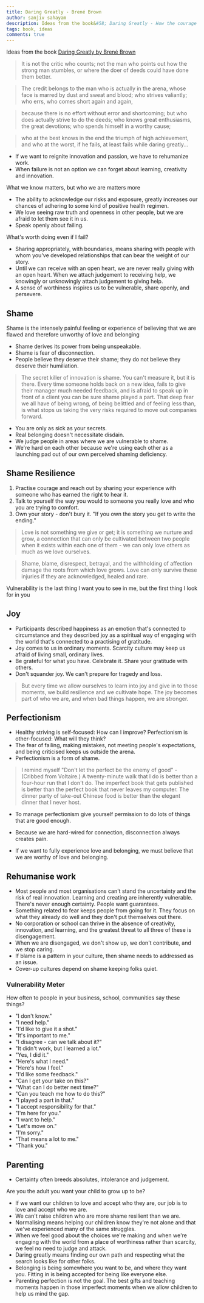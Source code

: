 ```yaml
---
title: Daring Greatly - Brené Brown
author: sanjiv sahayam
description: Ideas from the book&#58; Daring Greatly - How the courage to be vulnerable transforms the way we live, love, parent and lead - Brené Brown
tags: book, ideas
comments: true
---
```


Ideas from the book [Daring Greatly by Brené Brown](http://www.amazon.com/Daring-Greatly-Courage-Vulnerable-Transforms/dp/1592408419)

> It is not the critic who counts; not the man who points out how the strong man stumbles, or where the doer of deeds could have done them better.

> The credit belongs to the man who is actually in the arena, whose face is marred by dust and sweat and blood; who strives valiantly; who errs, who comes short again and again,

> because there is no effort without error and shortcoming; but who does actually strive to do the deeds; who knows great enthusiasms, the great devotions; who spends himself in a worthy cause;

> who at the best knows in the end the triumph of high achievement, and who at the worst, if he fails, at least fails while daring greatly...

* If we want to reignite innovation and passion, we have to rehumanize work.
* When failure is not an option we can forget about learning, creativity and innovation.

<div class="quote">What we know matters, but who we are matters more</div>

* The ability to acknowledge our risks and exposure, greatly increases our chances of adhering to some kind of positive health regimen.
* We love seeing raw truth and openness in other people, but we are afraid to let them see it in us.
* Speak openly about failing.

<div class="quote">What's worth doing even if I fail?</div>

* Sharing appropriately, with boundaries, means sharing with people with whom you've developed relationships that can bear the weight of our story.
* Until we can receive with an open heart, we are never really giving with an open heart. When we attach judgement to receiving help, we knowingly or unknowingly attach judgement to giving help.
* A sense of worthiness inspires us to be vulnerable, share openly, and persevere.

## Shame ##

<div class="quote">Shame is the intensely painful feeling or experience of believing that we are flawed and therefore unworthy of love and belonging</div>

* Shame derives its power from being unspeakable.
* Shame is fear of disconnection.
* People believe they deserve their shame; they do not believe they deserve their humiliation.

> The secret killer of innovation is shame. You can't measure it, but it is there. Every time someone holds back on a new idea, fails to give their manager much needed feedback, and is afraid to speak up in front of a client you can be sure shame played a part. That deep fear we all have of being wrong, of being belittled and of feeling less than, is what stops us taking the very risks required to move out companies forward.

* You are only as sick as your secrets.
* Real belonging doesn't necessitate disdain.
* We judge people in areas where we are vulnerable to shame.
* We're hard on each other because we're using each other as a launching pad out of our own perceived shaming deficiency.

## Shame Resilience ##

1. Practise courage and reach out by sharing your experience with someone who has earned the right to hear it.
1. Talk to yourself the way you would to someone you really love and who you are trying to comfort.
1. Own your story - don't bury it. "If you own the story you get to write the ending."

> Love is not something we give or get; it is something we nurture and grow, a connection that can only be cultivated between two people when it exists within each one of them - we can only love others as much as we love ourselves.

> Shame, blame, disrespect, betrayal, and the withholding of affection damage the roots from which love grows. Love can only survive these injuries if they are acknowledged, healed and rare.

<div class="quote">Vulnerability is the last thing I want you to see in me, but the first thing I look for in you</div>

## Joy ##

* Participants described happiness as an emotion that's connected to circumstance and they described joy as a spiritual way of engaging with the world that's connected to a practising of gratitude.
* Joy comes to us in ordinary moments. Scarcity culture may keep us afraid of living small, ordinary lives.
* Be grateful for what you have. Celebrate it. Share your gratitude with others.
* Don't squander joy. We can't prepare for tragedy and loss.

> But every time we allow ourselves to learn into joy and give in to those moments, we build resilience and we cultivate hope. The joy becomes part of who we are, and when bad things happen, we are stronger.

## Perfectionism ##

* Healthy striving is self-focused: How can I improve? Perfectionism is other-focused: What will they think?
* The fear of failing, making mistakes, not meeting people's expectations, and being criticised keeps us outside the arena.
* Perfectionism is a form of shame.

> I remind myself "Don't let the perfect be the enemy of good" - (Cribbed from Voltaire.) A twenty-minute walk that I do is better than a four-hour run that I don't do. The imperfect book that gets published is better than the perfect book that never leaves my computer. The dinner party of take-out Chinese food is better than the elegant dinner that I never host.

* To manage perfectionism give yourself permission to do lots of things that are good enough.


* Because we are hard-wired for connection, disconnection always creates pain.
* If we want to fully experience love and belonging, we must believe that we are worthy of love and belonging.


## Rehumanise work ##

* Most people and most organisations can't stand the uncertainty and the risk of real innovation. Learning and creating are inherently vulnerable. There's never enough certainty. People want guarantees.
* Something related to fear keeps people from going for it. They focus on what they already do well and they don't put themselves out there.
* No corporation or school can thrive in the absence of creativity, innovation, and learning, and the greatest threat to all three of these is disengagement.
* When we are disengaged, we don't show up, we don't contribute, and we stop caring.
* If blame is a pattern in your culture, then shame needs to addressed as an issue.
* Cover-up cultures depend on shame keeping folks quiet.

### Vulnerability Meter ###

How often to people in your business, school, communities say these things?

* "I don't know."
* "I need help."
* "I'd like to give it a shot."
* "It's important to me."
* "I disagree - can we talk about it?"
* "It didn't work, but I learned a lot."
* "Yes, I did it."
* "Here's what I need."
* "Here's how I feel."
* "I'd like some feedback."
* "Can I get your take on this?"
* "What can I do better next time?"
* "Can you teach me how to do this?"
* "I played a part in that."
* "I accept responsibility for that."
* "I'm here for you."
* "I want to help."
* "Let's move on."
* "I'm sorry."
* "That means a lot to me."
* "Thank you."

## Parenting ##

* Certainty often breeds absolutes, intolerance and judgement.

<div class="quote">Are you the adult you want your child to grow up to be?</div>

* If we want our children to love and accept who they are, our job is to love and accept who we are.
* We can't raise children who are more shame resilient than we are.
* Normalising means helping our children know they're not alone and that we've experienced many of the same struggles.
* When we feel good about the choices we're making and when we're engaging with the world from a place of worthiness rather than scarcity, we feel no need to judge and attack.
* Daring greatly means finding our own path and respecting what the search looks like for other folks.
* Belonging is being somewhere you want to be, and where they want you. Fitting in is being accepted for being like everyone else.
* Parenting perfection is not the goal. The best gifts and teaching moments happen in those imperfect moments when we allow children to help us mind the gap.
